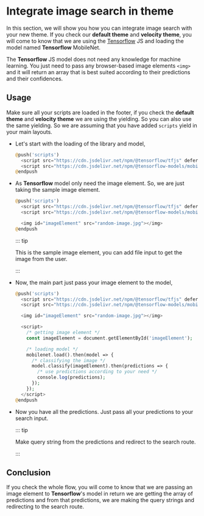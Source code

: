# Integrate image search in theme

In this section, we will show you how you can integrate image search with your new theme. If you check our **default theme** and **velocity theme**, you will come to know that we are using the [Tensorflow](https://www.tensorflow.org/js) JS and loading the model named **Tensorflow** MobileNet.

The **Tensorflow** JS model does not need any knowledge for machine learning. You just need to pass any browser-based image elements `<img>` and it will return an array that is best suited according to their predictions and their confidences.

## Usage

Make sure all your scripts are loaded in the footer, if you check the **default theme** and **velocity theme** we are using the yielding. So you can also use the same yielding. So we are assuming that you have added `scripts` yield in your main layouts.

- Let's start with the loading of the library and model,

  ~~~php
  @push('scripts')
    <script src="https://cdn.jsdelivr.net/npm/@tensorflow/tfjs" defer></script>
    <script src="https://cdn.jsdelivr.net/npm/@tensorflow-models/mobilenet" defer></script>
  @endpush
  ~~~

- As **Tensorflow** model only need the image element. So, we are just taking the sample image element.

  ~~~php
  @push('scripts')
    <script src="https://cdn.jsdelivr.net/npm/@tensorflow/tfjs" defer></script>
    <script src="https://cdn.jsdelivr.net/npm/@tensorflow-models/mobilenet" defer></script>

    <img id="imageElement" src="random-image.jpg"></img>
  @endpush
  ~~~

  ::: tip

  This is the sample image element, you can add file input to get the image from the user.

  :::

- Now, the main part just pass your image element to the model,

  ~~~php
  @push('scripts')
    <script src="https://cdn.jsdelivr.net/npm/@tensorflow/tfjs" defer></script>
    <script src="https://cdn.jsdelivr.net/npm/@tensorflow-models/mobilenet" defer></script>

    <img id="imageElement" src="random-image.jpg"></img>

    <script>
      /* getting image element */
      const imageElement = document.getElementById('imageElement');

      /* loading model */
      mobilenet.load().then(model => {
        /* classifying the image */
        model.classify(imageElement).then(predictions => {
          /* use predictions according to your need */
          console.log(predictions);
        });
      });
    </script>
  @endpush
  ~~~

- Now you have all the predictions. Just pass all your predictions to your search input.

  ::: tip

  Make query string from the predictions and redirect to the search route.

  :::

## Conclusion

If you check the whole flow, you will come to know that we are passing an image element to **Tensorflow**'s model in return we are getting the array of predictions and from that predictions, we are making the query strings and redirecting to the search route.
